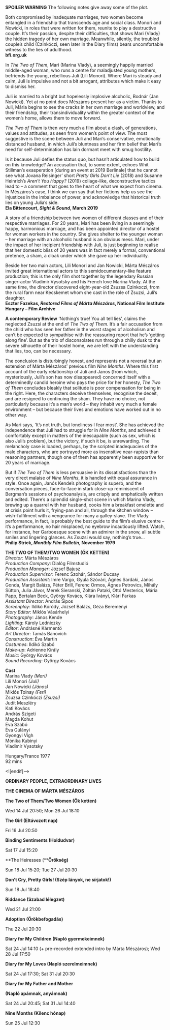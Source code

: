 
**SPOILER WARNING** The following notes give away some of the plot.

Both compromised by inadequate marriages, two women become entangled in a friendship that transcends age and social class. Monori and Nowicki, in roles that were written for them, reunite to play a destructive couple. It’s their passion, despite their difficulties, that shows Mari (Vlady) the hidden tragedy of her own marriage. Meanwhile, silently, the troubled couple’s child (Czinkóczi, seen later in the Diary films) bears uncomfortable witness to the lies of adulthood.<br>
**bfi.org.uk**

In _The Two of Them_, Mari (Marina Vlady), a seemingly happily married middle-aged woman, who runs a centre for maladjusted young mothers, befriends the young, rebellious Juli (Lili Monori). Where Mari is steady and calm, Juli is impulsive and not a bit arrogant, attributes which make it easy to dismiss her.

Juli is married to a bright but hopelessly implosive alcoholic, Bodnár (Jan Nowicki). Yet at no point does Mészáros present her as a victim. Thanks to Juli, Mária begins to see the cracks in her own marriage and worldview, and their friendship, their transindividuality within the greater context of the women’s home, allows them to move forward.

_The Two of Them_ is then very much a film about a clash, of generations, values and attitudes, as seen from women’s point of view. The most suggestive is the scene between Juli and Mari’s conservative, emotionally distanced husband, in which Juli’s bluntness and her firm belief that Mari’s need for self-determination has lain dormant meet with smug hostility.

Is it because Juli defies the status quo, but hasn’t articulated how to build on this knowledge? An accusation that, to some extent, echoes Whit Stillman’s exasperation [during an event at 2019 Berlinale] that he cannot see what Jovana Reisinger’ short _Pretty Girls Don’t Lie_ (2018) and Susanne Heinrich’s _Aren’t You Happy?_ (2019) collage-like, deconstructive tactics lead to – a comment that goes to the heart of what we expect from cinema. In Mészáros’s case, I think we can say that her fictions help us see the injustices in the imbalance of power, and acknowledge that historical truth lies on young Julia’s side.<br>
**Ela Bittencourt, _Sight & Sound_, March 2019**

A story of a friendship between two women of different classes and of their respective marriages. For 20 years, Mari has been living in a seemingly happy, harmonious marriage, and has been appointed director of a hostel for woman workers in the country. She gives shelter to the younger woman – her marriage with an alcoholic husband is an obvious mess. Mari, under the impact of her incipient friendship with Juli, is just beginning to realise that her domestic bliss of 20 years was in fact merely a formal, conventional pretence, a sham, a cloak under which she gave up her individuality.

Beside her two main actors, Lili Monori and Jan Nowicki, Márta Mészáros invited great international actors to this semidocumentary-like feature production; this is the only film shot together by the legendary Russian singer-actor Vladimir Vysotsky and his French love Marina Vlady. At the same time, the director discovered eight-year-old Zsuzsa Czinkoczi, from the rural farm near Kecskemet whom she cast in the role of Zsuzsi, Juli’s daughter.<br>
**Eszter Fazekas, _Restored Films of Márta Mészáros_, National Film Institute Hungary – Film Archive**

**A contemporary Review**
‘Nothing’s true! You all tell lies’, claims the neglected Zsuzsi at the end of  _The Two of Them_. It’s a fair accusation from the child who has seen her father in the worst stages of alcoholism and can’t be expected to sympathise with the reassuring report that he’s ‘getting along fine’. But as the trio of disconsolates run through a chilly dusk to the severe silhouette of their hostel home, we are left with the understanding that lies, too, can be necessary.

The conclusion is disturbingly honest, and represents not a reversal but an extension of Márta Mészáros’ previous film _Nine Months_. Where this first account of the early relationship of Juli and Janos (from which, mysteriously, Juli’s son has now disappeared) concerned itself with a determinedly candid heroine who pays the price for her honesty, _The Two of Them_ concludes bleakly that solitude is poor compensation for being in the right. Here, the characters deceive themselves, recognise the deceit, and are resigned to continuing the sham. They have no choice, not particularly because it’s a man’s world – they inhabit very much a female environment – but because their lives and emotions have worked out in no other way.

As Mari says, ‘It’s not truth, but loneliness I fear most’. She has achieved the independence that Juli had to struggle for in _Nine Months_, and achieved it comfortably except in matters of the inescapable (such as sex, which is also Juli’s problem), but the victory, if such it be, is unrewarding. The melancholy case is loaded, perhaps, by the scripted inadequacies of the male characters, who are portrayed more as insensitive near-rapists than reasoning partners, though one of them has apparently been supportive for 20 years of marriage.

But if _The Two of Them_ is less persuasive in its dissatisfactions than the very direct malaise of _Nine Months_, it is handled with equal assurance in style. Once again, Janós Kende’s photography is superb, and the conversation pieces, face-to-face in stark close-up reminiscent of Bergman’s sessions of psychoanalysis, are crisply and emphatically written and edited. There’s a splendid single-shot scene in which Marina Vlady, brewing up a quarrel with her husband, cooks him a breakfast omelette and at crisis point hurls it, frying-pan and all, through the kitchen window – wish-fulfilment with a vengeance for many a galley-slave. The Vlady performance, in fact, is probably the best guide to the film’s elusive centre – it’s a performance, no hair misplaced, no eyebrow incautiously lifted. Watch, for instance, her Garboesque scene with an admirer in the snow, all subtle smiles and lingering glances. As Zsuzsi would say, nothing’s true...<br>
**Philip Strick, _Monthly Film Bulletin_, November 1979**


**THE TWO OF THEM/TWO WOMEN (ŐK KETTEN)**<br>
_Director_: Márta Mészáros<br>
_Production Company_: Dialóg Filmstudió<br>
_Production Manager_: József Bajusz  
_Production Supervisor_: Ferenc Szohár, Sándor Ducsay  
_Production Assistant_: Imre Vargo, Gyula Szóvári, Ágnes Sardaki, János Gonda, Margit Balázs, Péter Brill, Ferenc Ormos, Ágnes Petrovics, Mihály Sütton, Julia Jávor, Merek Sieranski, Zoltán Pataki, Ottó Mesterics, Mária Papp, Bertalan Beck, György Kovács, Klára Iványi, Klári Farkas  
_Assistant Director_: András Sipos  
_Screenplay_: Ildikó Kóródy, József Balázs, Géza Bereményi  
_Story Editor_: Miklós Vásárhelyi  
_Photography_: János Kende  
_Lighting_: Károly Ledniczky  
_Editor_: Andrásné Kármentö  
_Art Director_: Tamás Banovich  
_Construction_: Éva Martin  
_Costumes_: Ildikó Szabó  
_Make-up_: Adrienne Király  
_Music_: György Kovács  
_Sound Recording_: György Kovács<br>

**Cast** <br>
Marina Vlady _(Mari)_  
Lili Monori _(Juli)_  
Jan Nowicki _(János)_  
Miklós Tolnay _(Feri)_  
Zsuzsa Czinkóczi _(Zsuzsi)_  
Judit Meszléry  
Kati Kovács  
András Szigeti  
Magda Kohut  
Eva Szabó  
Éva Gúlányi  
Gyongyi Vigh  
Mónika Kubinyi  
Vladimir Vysotsky<br>

Hungary/France 1977<br>
92 mins<br>

<![endif]-->

**ORDINARY PEOPLE, EXTRAORDINARY LIVES**

**THE CINEMA OF MÁRTA MÉSZÁROS**

**The Two of Them/Two Women (Ök ketten)**

Wed 14 Jul 20:50; Mon 26 Jul 18:10

**The Girl (Eltávozott nap)**

Fri 16 Jul 20:50

**Binding Sentiments (Holdudvar)**

Sat 17 Jul 15:20

**The Heiresses (****Örökség)**

Sun 18 Jul 15:20; Tue 27 Jul 20:30

**Don’t Cry, Pretty Girls! (Szép lányok, ne sírjatok!)**

Sun 18 Jul 18:40

**Riddance (Szabad lélegzet)**

Wed 21 Jul 21:00

**Adoption (Örökbefogadás)**

Thu 22 Jul 20:30

**Diary for My Children (Napló gyermekeimnek)**

Sat 24 Jul 14:10 (+ pre-recorded extended intro by Márta Mészáros); Wed 28 Jul 17:50

**Diary for My Loves (Napló szerelmeimnek)**

Sat 24 Jul 17:30; Sat 31 Jul 20:30

**Diary for My Father and Mother**

**(Napló apámnak, anyámnak)**

Sat 24 Jul 20:45; Sat 31 Jul 14:40

**Nine Months (Kilenc hónap)**

Sun 25 Jul 12:30
<!--stackedit_data:
eyJoaXN0b3J5IjpbODY2NjMzNjY5XX0=
-->